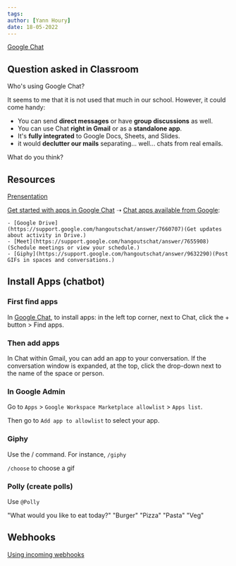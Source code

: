 ```yaml
---
tags:
author: [Yann Houry]
date: 18-05-2022
---
```


[Google Chat](https://mail.google.com/chat/u/0/#chat/welcome)

## Question asked in Classroom
Who's using Google Chat?

It seems to me that it is not used that much in our school. However, it could come handy:

-   You can send **direct messages** or have **group discussions** as well.
-   You can use Chat **right in Gmail** or as a **standalone app**.
-   It's **fully integrated** to Google Docs, Sheets, and Slides.
-   it would **declutter our mails** separating... well... chats from real emails.

What do you think?

## Resources
[Prensentation](https://workspace.google.com/intl/en/products/chat/)

[Get started with apps in Google Chat](https://support.google.com/chat/answer/7655820?hl=en&ref_topic=7649114) ➝ [Chat apps available from Google](https://support.google.com/chat/answer/9649420?hl=en&ref_topic=7649114):

	- [Google Drive](https://support.google.com/hangoutschat/answer/7660707)(Get updates about activity in Drive.)
	- [Meet](https://support.google.com/hangoutschat/answer/7655908)(Schedule meetings or view your schedule.)
	- [Giphy](https://support.google.com/hangoutschat/answer/9632290)(Post GIFs in spaces and conversations.)

## Install Apps (chatbot)
### First find apps
In [Google Chat](https://mail.google.com/chat/u/0/#chat/welcome), to install apps: in the left top corner, next to Chat, click the + button > Find apps.

### Then add apps
In Chat within Gmail, you can add an app to your conversation. If the conversation window is expanded, at the top, click the drop-down next to the name of the space or person.

### In Google Admin
Go to `Apps` > `Google Workspace Marketplace allowlist` > `Apps list`.

Then go to `Add app to allowlist` to select your app.

### Giphy
Use the / command. For instance, `/giphy`

`/choose` to choose a gif

### Polly (create polls)
Use `@Polly`

"What would you like to eat today?" "Burger" "Pizza" "Pasta" "Veg"

## Webhooks
[Using incoming webhooks](https://developers.google.com/chat/how-tos/webhooks)
